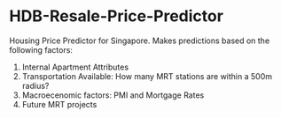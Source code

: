 # HDB-Resale-Price-Predictor
Housing Price Predictor for Singapore. Makes predictions based on the following factors:
1. Internal Apartment Attributes
2. Transportation Available:
   How many MRT stations are within a 500m radius?
3. Macroecenomic factors:
   PMI and Mortgage Rates
4. Future MRT projects 
